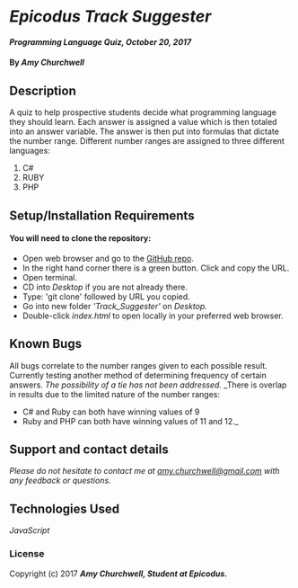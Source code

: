 # _Epicodus Track Suggester_

#### _Programming Language Quiz, October 20, 2017_

#### By _**Amy Churchwell**_

## Description

A quiz to help prospective students decide what programming language they should learn. Each answer is assigned a value which is then totaled into an answer variable. The answer is then put into formulas that dictate the number range. Different number ranges are assigned to three different languages:
  1. C#
  2. RUBY
  3. PHP

## Setup/Installation Requirements

#### You will need to clone the repository:
* Open web browser and go to the [GitHub repo][1].
* In the right hand corner there is a green button. Click and copy the URL.
* Open terminal.
* CD into _Desktop_ if you are not already there.
* Type: 'git clone' followed by URL you copied.
* Go into new folder _'Track_Suggester'_ on _Desktop._
* Double-click _index.html_ to open locally in your preferred web browser.

[1]: https://github.com/amychurchwell/track_suggester "GitHub Repository"

## Known Bugs

All bugs correlate to the number ranges given to each possible result.
Currently testing another method of determining frequency of certain answers.
*The possibility of a tie has not been addressed.*
_There is overlap in results due to the limited nature of the number ranges:
* C# and Ruby can both have winning values of 9
* Ruby and PHP can both have winning values of 11 and 12._

## Support and contact details

_Please do not hesitate to contact me at amy.churchwell@gmail.com with any feedback or questions._

## Technologies Used

_JavaScript_

### License

Copyright (c) 2017 **_Amy Churchwell, Student at Epicodus._**
